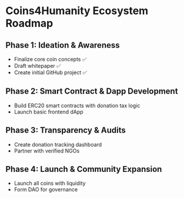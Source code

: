 # Coins4Humanity Ecosystem Roadmap

## Phase 1: Ideation & Awareness
- Finalize core coin concepts ✅
- Draft whitepaper ✅
- Create initial GitHub project ✅

## Phase 2: Smart Contract & Dapp Development
- Build ERC20 smart contracts with donation tax logic
- Launch basic frontend dApp

## Phase 3: Transparency & Audits
- Create donation tracking dashboard
- Partner with verified NGOs

## Phase 4: Launch & Community Expansion
- Launch all coins with liquidity
- Form DAO for governance
